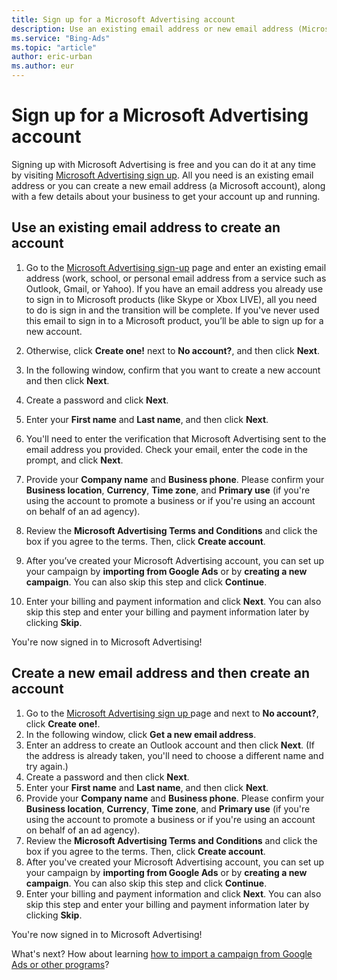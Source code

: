 ```yaml
---
title: Sign up for a Microsoft Advertising account
description: Use an existing email address or new email address (Microsoft account) to sign up for Microsoft Advertising.
ms.service: "Bing-Ads"
ms.topic: "article"
author: eric-urban
ms.author: eur
---
```


# Sign up for a Microsoft Advertising account

Signing up with Microsoft Advertising is free and you can do it at any time by visiting [Microsoft Advertising sign up](https://ads.microsoft.com/signup?s_cid=signup_help). All you need is an existing email address or you can create a new email address (a Microsoft account), along with a few details about your business to get your account up and running.

## Use an existing email address to create an account
1. Go to the [ Microsoft Advertising sign-up](https://ads.microsoft.com/signup?s_cid=signup_help) page and enter an existing email address (work, school, or personal email address from a service such as Outlook, Gmail, or Yahoo).
If you have an email address you already use to sign in to Microsoft products (like Skype or Xbox LIVE), all you need to do is sign in and the transition will be complete. If you've never used this email to sign in to a Microsoft product, you’ll be able to sign up for a new account.

1. Otherwise, click **Create one!** next to **No account?**, and then click **Next**.
1. In the following window, confirm that you want to create a new account and then click **Next**.
1. Create a password and click **Next**.
1. Enter your **First name** and **Last name**, and then click **Next**.
1. You'll need to enter the verification that Microsoft Advertising sent to the email address you provided. Check your email, enter the code in the prompt, and click **Next**.
1. Provide your **Company name** and **Business phone**. Please confirm your **Business location**, **Currency**, **Time zone**, and **Primary use** (if you're using the account to promote a business or if you're using an account on behalf of an ad agency).
1. Review the **Microsoft Advertising Terms and Conditions** and click the box if you agree to the terms. Then, click **Create account**.
1. After you’ve created your Microsoft Advertising account, you can set up your campaign by **importing from Google Ads** or by **creating a new campaign**. You can also skip this step and click **Continue**.
1. Enter your billing and payment information and click **Next**. You can also skip this step and enter your billing and payment information later by clicking **Skip**.

You're now signed in to Microsoft Advertising!

## Create a new email address and then create an account
1. Go to the [ Microsoft Advertising sign up ](https://ads.microsoft.com/signup?s_cid=signup_help) page and next to **No account?**, click **Create one!**.
1. In the following window, click **Get a new email address**.
1. Enter an address to create an Outlook account and then click **Next**. (If the address is already taken, you'll need to choose a different name and try again.)
1. Create a password and then click **Next**.
1. Enter your **First name** and **Last name**, and then click **Next**.
1. Provide your **Company name** and **Business phone**. Please confirm your **Business location**, **Currency**, **Time zone**, and **Primary use** (if you're using the account to promote a business or if you're using an account on behalf of an ad agency).
1. Review the **Microsoft Advertising Terms and Conditions** and click the box if you agree to the terms. Then, click **Create account**.
1. After you've created your Microsoft Advertising account, you can set up your campaign by **importing from Google Ads** or by **creating a new campaign**. You can also skip this step and click **Continue**.
1. Enter your billing and payment information and click **Next**. You can also skip this step and enter your billing and payment information later by clicking **Skip**.

You're now signed in to Microsoft Advertising!

What's next? How about learning [how to import a campaign from Google Ads or other programs](./hlp_BA_PROC_ImportCampaign.md)?


